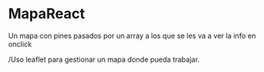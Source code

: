 # MapaReact
Un mapa con pines pasados por un array a los que se les va a ver la info en onclick

/Uso leaflet para gestionar un mapa donde pueda trabajar.
